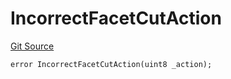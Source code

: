 # IncorrectFacetCutAction
[Git Source](https://github.com/thrackle-io/rules-engine/blob/6d65728d4e93813016499a87fe04f8385b777100/src/client/token/handler/diamond/HandlerDiamondLib.sol)


```solidity
error IncorrectFacetCutAction(uint8 _action);
```


